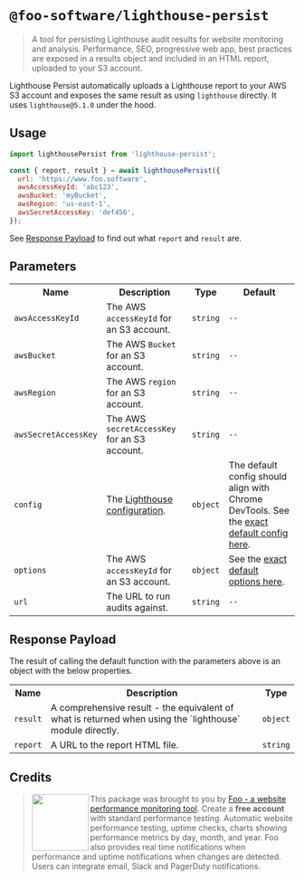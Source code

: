 # `@foo-software/lighthouse-persist`

> A tool for persisting Lighthouse audit results for website monitoring and analysis. Performance, SEO, progressive web app, best practices are exposed in a results object and included in an HTML report, uploaded to your S3 account.

Lighthouse Persist automatically uploads a Lighthouse report to your AWS S3 account and exposes the same result as using `lighthouse` directly. It uses `lighthouse@5.1.0` under the hood.

## Usage

```javascript
import lighthousePersist from 'lighthouse-persist';

const { report, result } = await lighthousePersist({
  url: 'https://www.foo.software',
  awsAccessKeyId: 'abc123',
  awsBucket: 'myBucket',
  awsRegion: 'us-east-1',
  awsSecretAccessKey: 'def456',
});
```

See [Response Payload](#response-payload) to find out what `report` and `result` are.

## Parameters

<table>
  <tr>
    <th>Name</th>
    <th>Description</th>
    <th>Type</th>
    <th>Default</th>
  </tr>
  <tr>
    <td><code>awsAccessKeyId</code></td>
    <td>The AWS <code>accessKeyId</code> for an S3 account.</td>
    <td><code>string</code></td>
    <td><code>--</code></td>
  </tr>
  <tr>
    <td><code>awsBucket</code></td>
    <td>The AWS <code>Bucket</code> for an S3 account.</td>
    <td><code>string</code></td>
    <td><code>--</code></td>
  </tr>
  <tr>
    <td><code>awsRegion</code></td>
    <td>The AWS <code>region</code> for an S3 account.</td>
    <td><code>string</code></td>
    <td><code>--</code></td>
  </tr>
  <tr>
    <td><code>awsSecretAccessKey</code></td>
    <td>The AWS <code>secretAccessKey</code> for an S3 account.</td>
    <td><code>string</code></td>
    <td><code>--</code></td>
  </tr>
  <tr>
    <td><code>config</code></td>
    <td>The <a href="https://github.com/GoogleChrome/lighthouse/blob/master/docs/configuration.md">Lighthouse configuration</a>.</td>
    <td><code>object</code></td>
    <td>The default config should align with Chrome DevTools. See the <a href="src/config.js">exact default config here</a>.</td>
  </tr>
  <tr>
    <td><code>options</code></td>
    <td>The AWS <code>accessKeyId</code> for an S3 account.</td>
    <td><code>object</code></td>
    <td>See the <a href="src/options.js">exact default options here</a>.</td>
  </tr>
  <tr>
    <td><code>url</code></td>
    <td>The URL to run audits against.</td>
    <td><code>string</code></td>
    <td><code>--</code></td>
  </tr>
</table>

## Response Payload

The result of calling the default function with the parameters above is an object with the below properties.

<table>
  <tr>
    <th>Name</th>
    <th>Description</th>
    <th>Type</th>
  </tr>
  <tr>
    <td><code>result</code></td>
    <td>A comprehensive result - the equivalent of what is returned when using the `lighthouse` module directly.</td>
    <td><code>object</code></td>
  </tr>
  <tr>
    <td><code>report</code></td>
    <td>A URL to the report HTML file.</td>
    <td><code>string</code></td>
  </tr>
</table>

## Credits

> <img src="https://s3.amazonaws.com/foo.software/images/logo-200x200.png" width="100" height="100" align="left" /> This package was brought to you by [Foo - a website performance monitoring tool](https://www.foo.software). Create a **free account** with standard performance testing. Automatic website performance testing, uptime checks, charts showing performance metrics by day, month, and year. Foo also provides real time notifications when performance and uptime notifications when changes are detected. Users can integrate email, Slack and PagerDuty notifications.
